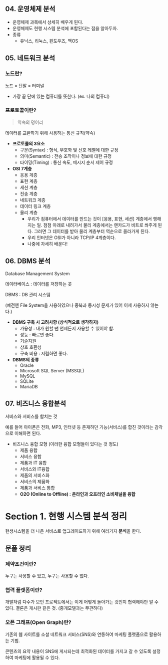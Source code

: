 ## 04. 운영체제 분석

- 운영체제 과목에서 상세히 배우게 된다.
- 운영체제도 현행 시스템 분석에 포함된다는 점을 알아두자.
- 종류
  - 유닉스, 리눅스, 윈도우즈, 맥OS

## 05. 네트워크 분석

### 노드란?

노드 = 단말 = 터미널

- 가장 끝 단에 있는 컴퓨터를 뜻한다. (ex. 나의 컴퓨터)

### 프로토콜이란?

> 약속의 덩어리

데이터를 교환하기 위해 사용하는 통신 규칙(약속)

- **프로토콜의 3요소**
  - 구문(Syntax) : 형식, 부호화 및 신호 레벨에 대한 규정
  - 의미(Semantic) : 전송 조작이나 정보에 대한 규정
  - 타이밍(Timing) : 통신 속도, 메시지 순서 제어 규정
- **OSI 7계층**
  - 응용 계층
  - 표현 계층
  - 세션 계층
  - 전송 계층
  - 네트워크 계층
  - 데이터 링크 계층
  - 물리 계층
    - 우리가 컴퓨터에서 데이터를 만드는 것이 [응용, 표현, 세션] 계층에서 행해지는 일. 점점 아래로 내려가서 물리 계층에서는 랜카드가 비트로 쏴주게 된다. 그러면 그 데이터를 받아 물리 계층부터 역순으로 올라가게 된다.
    - 우리 인터넷은 OSI가 아니라 TCP/IP 4계층이다.
    - 나중에 자세히 배운다!

## 06. DBMS 분석

Database Management System

데이터베이스 : 데이터를 저장하는 곳

DBMS : DB 관리 시스템

(예전엔 File System을 사용하였으나 중복과 동시성 문제가 있어 이제 사용하지 않는다.)

- **DBMS 구축 시 고려사항 (상식적으로 생각하자)**
  - 가용성 : 내가 원할 땐 언제든지 사용할 수 있어야 함.
  - 성능 : 빠르면 좋다.
  - 기술지원
  - 상호 호환성
  - 구축 비용 : 저렴하면 좋다.
- **DBMS의 종류**
  - Oracle
  - Microsoft SQL Server (MSSQL)
  - MySQL
  - SQLite
  - MariaDB

## 07. 비즈니스 융합분석

서비스와 서비스를 합치는 것

예를 들어 아이폰은 전화, MP3, 인터넷 등 존재하던 기능(서비스)를 합친 것이라는 감각으로 이해하면 된다.

- 비즈니스 융합 모형 (이러한 융합 모형들이 있다는 것 정도)
  - 제품 융합
  - 서비스 융합
  - 제품과 IT 융합
  - 서비스와 IT융합
  - 제품의 서비스화
  - 서비스의 제품화
  - 제품과 서비스 통합
  - **O2O (Online to Offline) : 온라인과 오프라인 소비채널을 융합**

# Section 1. 현행 시스템 분석 정리

현생시스템을 더 나은 서비스로 업그레이드하기 위해 여러가지 **분석**을 한다.

## 문풀 정리

### 제약조건이란?

누구는 사용할 수 있고, 누구는 사용할 수 없다.

### 협력 플랫폼이란?

개발처럼 다수가 모인 프로젝트에서는 이게 어떻게 돌아가는 것인지 협력해야만 알 수 있다. 결론은 게시판 같은 것. (중개모델과는 무관하다)

### 오픈 그래프(Open Graph)란?

기존의 웹 사이트를 소셜 네트워크 서비스(SNS)와 연동하여 마케팅 플랫폼으로 활용하는 기법.

콘텐츠의 요약 내용이 SNS에 게시되는데 최적화된 데이터를 가지고 갈 수 있도록 설정하여 마케팅에 활용될 수 있다.

